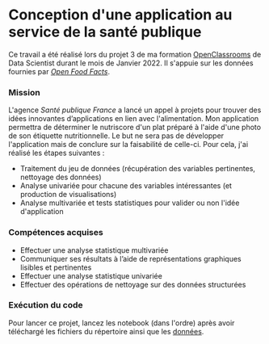 # Conception d'une application au service de la santé publique

Ce travail a été réalisé lors du projet 3 de ma formation [OpenClassrooms](https://openclassrooms.com/fr/) de Data Scientist durant le mois de Janvier 2022. Il s'appuie sur les données fournies par [*Open Food Facts*](https://world.openfoodfacts.org/).

### Mission
L'agence *Santé publique France* a lancé un appel à projets pour trouver des idées innovantes d’applications en lien avec l'alimentation. Mon application permettra de déterminer le nutriscore d'un plat préparé à l'aide d'une photo de son étiquette nutritionnelle.
Le but ne sera pas de développer l'application mais de conclure sur la faisabilité de celle-ci.
Pour cela, j'ai réalisé les étapes suivantes :
- Traitement du jeu de données (récupération des variables pertinentes, nettoyage des données)
- Analyse univariée pour chacune des variables intéressantes (et production de visualisations)
- Analyse multivariée et tests statistiques pour valider ou non l'idée d'application

### Compétences acquises
- Effectuer une analyse statistique multivariée
- Communiquer ses résultats à l’aide de représentations graphiques lisibles et pertinentes
- Effectuer une analyse statistique univariée
- Effectuer des opérations de nettoyage sur des données structurées

### Exécution du code
Pour lancer ce projet, lancez les notebook (dans l'ordre) après avoir téléchargé les fichiers du répertoire ainsi que les [données](https://s3-eu-west-1.amazonaws.com/static.oc-static.com/prod/courses/files/parcours-data-scientist/P2/fr.openfoodfacts.org.products.csv.zip).
